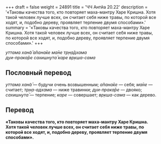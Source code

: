 +++
draft = false
weight = 24891
title = 'ЧЧ Антйа 20.22'
description = '«Таковы качества того, кто повторяет маха-мантру Харе Кришна. Хотя такой человек лучше всех, он считает себя ниже травы, по которой все ходят, и, подобно дереву, проявляет терпение двумя способами».'
summary = '«Таковы качества того, кто повторяет маха-мантру Харе Кришна. Хотя такой человек лучше всех, он считает себя ниже травы, по которой все ходят, и, подобно дереву, проявляет терпение двумя способами».'
+++

_уттама хан̃а̄ а̄пана̄ке ма̄не тр̣н̣а̄дхама  
дуи-прака̄ре сахишн̣ута̄ каре вр̣кша-сама_

## Пословный перевод

_уттама_ _хан̃а̄_ — будучи очень возвышенным; _а̄пана̄ке_ — себя; _ма̄не_ — считает; _тр̣н̣а_\-_адхама_ — ниже травинки; _дуи_\-_прака̄ре_ — двояко; _сахишн̣ута̄_ — терпение; _каре_ — совершает; _вр̣кша_\-_сама_ — как дерево.

## Перевод

**«Таковы качества того, кто повторяет маха-мантру Харе Кришна. Хотя такой человек лучше всех, он считает себя ниже травы, по которой все ходят, и, подобно дереву, проявляет терпение двумя способами».**
